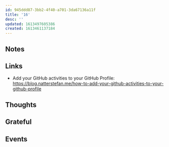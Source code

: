 ```yaml
---
id: 945ddd87-3bb2-4f40-a701-3da67136a11f
title: '16'
desc: ''
updated: 1613497605386
created: 1613461137184
---
```


## Notes

## Links

- Add your GitHub activities to your GitHub Profile:
  https://blog.natterstefan.me/how-to-add-your-github-activities-to-your-github-profile

## Thoughts

## Grateful

## Events
